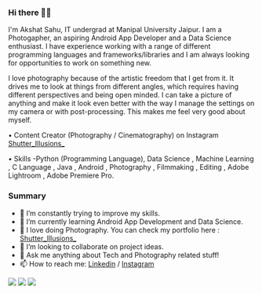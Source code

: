 ### Hi there 👋🏻

I'm Akshat Sahu, IT undergrad at Manipal University Jaipur. I am a Photogapher, an aspiring Android App Developer and a Data Science enthusiast. I have experience working with a range of different programming languages and frameworks/libraries and I am always looking for opportunities to work on something new.

I love photography because of the artistic freedom that I get from it. It drives me to look at things from different angles, which requires having different perspectives and being open minded. I can take a picture of anything and make it look even better with the way I manage the settings on my camera or with post-processing. This makes me feel very good about myself. 

• Content Creator (Photography / Cinematography) on Instagram  [Shutter_Illusions_](https://www.instagram.com/shutter_illusions_/) 

• Skills -Python (Programming Language), Data Science , Machine Learning , C Language , Java , Android , Photography , Filmmaking , Editing , Adobe Lightroom , Adobe Premiere Pro.

### Summary

- 🔭 I’m constantly trying to improve my skills.
- 🌱 I’m currently learning Android App Development and Data Science.
- 📸 I love doing Photography. You can check my portfolio here :  [Shutter_Illusions_](https://www.instagram.com/shutter_illusions_/) 
- 👯 I’m looking to collaborate on project ideas.
- 💬 Ask me anything about Tech and Photography related stuff!
- 📫 How to reach me: [Linkedin](https://www.linkedin.com/in/akshat-sahu-a914a134/) / [Instagram](https://www.instagram.com/iamakshatsahu/) 

<img src="https://komarev.com/ghpvc/?username=Akshat2634&label=Profile+Views">    

<img src="https://github-readme-stats.vercel.app/api?username=Akshat2634&show_icons=true&theme=tokyonight">

<img src ="https://github-readme-stats.vercel.app/api/top-langs/?username=Akshat2634&layout=compact">




